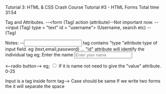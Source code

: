 Tutorial 3:
HTML & CSS Crash Course Tutorial #3 - HTML Forms
Total time 31:54

Tag and Attributes.
--<form (Tag) action (attribute)--Not important now.
--<input (Tag) type = "text" id = "username"> (Username, search etc)
--<label> (Tag)


Notes:
--<input> tag contains "type "attribute type of input field. eg (text,email,password)
... "id" attribute will identify the individual tag
  eg; <label for="lbl-name"> Enter the name </label>
      <input type="text" id="lbl-name" placeholder="Enter your name">

<--radio button-->
 eg; <input type= "radio" id="rad-age" name="gender1" value="0-25"> If it is name not need to give the "value" attribute.
     <label for="rad-age"> 0-25 </label>



Input is a tag inside form tag-->
Case should be same
If we write two forms the it will separate the space
